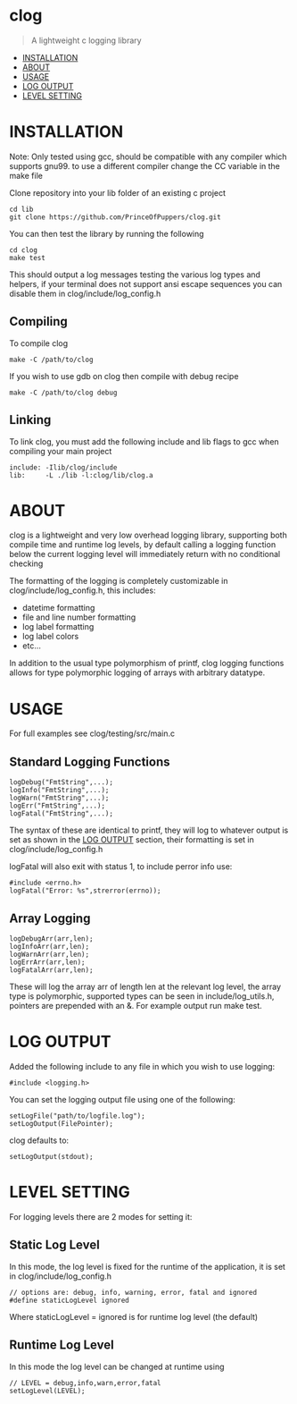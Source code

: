 

# clog


> A lightweight c logging library 
- [INSTALLATION](#INSTALLATION)
- [ABOUT](#ABOUT)
- [USAGE](#USAGE)
- [LOG OUTPUT](#LOG-OUTPUT)
- [LEVEL SETTING](#LEVEL-SETTING)


# INSTALLATION
Note: Only tested using gcc, should be compatible with any compiler which supports gnu99. to use a different compiler change the CC variable in the make file

Clone repository into your lib folder of an existing c project

``` 
cd lib
git clone https://github.com/PrinceOfPuppers/clog.git
```
You can then test the library by running the following
``` 
cd clog
make test
```
This should output a log messages testing the various log types and helpers, if your terminal does not support ansi escape sequences you can disable them in clog/include/log_config.h
## Compiling
To compile clog
```
make -C /path/to/clog 
```
If you wish to use gdb on clog then compile with debug recipe
```
make -C /path/to/clog debug
```

## Linking
To link clog, you must add the following include and lib flags to gcc when compiling your main project
```
include: -Ilib/clog/include
lib:     -L ./lib -l:clog/lib/clog.a
```


# ABOUT
clog is a lightweight and very low overhead logging library, supporting both compile time and runtime log levels, by default calling a logging function below the current logging level will immediately return with no conditional checking

The formatting of the logging is completely customizable in clog/include/log_config.h, this includes:
- datetime formatting
- file and line number formatting
- log label formatting
- log label colors
- etc...

In addition to the usual type polymorphism of printf, clog logging functions allows for type polymorphic logging of arrays with arbitrary datatype.

# USAGE
For full examples see clog/testing/src/main.c
## Standard Logging Functions
```
logDebug("FmtString",...);
logInfo("FmtString",...);
logWarn("FmtString",...);
logErr("FmtString",...);
logFatal("FmtString",...);
```
The syntax of these are identical to printf, they will log to whatever output is set as shown in the [LOG OUTPUT](#LOG-OUTPUT) section, their formatting is set in clog/include/log_config.h

logFatal will also exit with status 1, to include perror info use:
```
#include <errno.h>
logFatal("Error: %s",strerror(errno));
```
## Array Logging
```
logDebugArr(arr,len);
logInfoArr(arr,len);
logWarnArr(arr,len);
logErrArr(arr,len);
logFatalArr(arr,len);
```
These will log the array arr of length len at the relevant log level, the array type is polymorphic, supported types can be seen in include/log_utils.h, pointers are prepended with an &. For example output run make test.
# LOG OUTPUT
Added the following include to any file in which you wish to use logging:
```
#include <logging.h>
```
You can set the logging output file using one of the following:
```
setLogFile("path/to/logfile.log");
setLogOutput(FilePointer);
```
clog defaults to:
```
setLogOutput(stdout);
```

# LEVEL SETTING
For logging levels there are 2 modes for setting it:

## Static Log Level
In this mode, the log level is fixed for the runtime of the application, it is set in clog/include/log_config.h
```
// options are: debug, info, warning, error, fatal and ignored
#define staticLogLevel ignored
```
Where staticLogLevel = ignored is for runtime log level (the default)

## Runtime Log Level
In this mode the log level can be changed at runtime using
```
// LEVEL = debug,info,warn,error,fatal
setLogLevel(LEVEL);
```